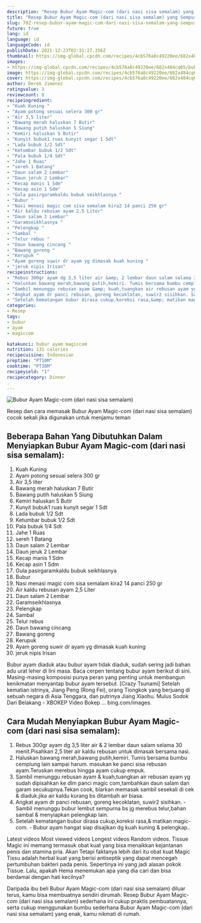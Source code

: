```yaml
---
description: "Resep Bubur Ayam Magic-com (dari nasi sisa semalam) yang Sempurna"
title: "Resep Bubur Ayam Magic-com (dari nasi sisa semalam) yang Sempurna"
slug: 702-resep-bubur-ayam-magic-com-dari-nasi-sisa-semalam-yang-sempurna
future: true
lang: id
language: id
languageCode: id
publishDate: 2021-12-23T02:31:27.356Z 
thumbnail: https://img-global.cpcdn.com/recipes/4cb576a8c49220ee/682x484cq65/bubur-ayam-magic-com-dari-nasi-sisa-semalam-foto-resep-utama.png
images:
- https://img-global.cpcdn.com/recipes/4cb576a8c49220ee/682x484cq65/bubur-ayam-magic-com-dari-nasi-sisa-semalam-foto-resep-utama.png
image: https://img-global.cpcdn.com/recipes/4cb576a8c49220ee/682x484cq65/bubur-ayam-magic-com-dari-nasi-sisa-semalam-foto-resep-utama.png
cover: https://img-global.cpcdn.com/recipes/4cb576a8c49220ee/682x484cq65/bubur-ayam-magic-com-dari-nasi-sisa-semalam-foto-resep-utama.png
author: Derek Jimenez
ratingvalue: 3
reviewcount: 8
recipeingredient:
- "Kuah Kuning "
- "Ayam potong sesuai selera 300 gr"
- "Air 3,5 liter"
- "Bawang merah haluskan 7 Butir"
- "Bawang putih haluskan 5 Siung"
- "Kemiri haluskan 5 Butir"
- "Kunyit bubuk1 ruas kunyit segar 1 Sdt"
- "Lada bubuk 1/2 Sdt"
- "Ketumbar bubuk 1/2 Sdt"
- "Pala bubuk 1/4 Sdt"
- "Jahe 1 Ruas"
- "sereh 1 Batang"
- "Daun salam 2 Lembar"
- "Daun jeruk 2 Lembar"
- "Kecap manis 1 Sdm"
- "Kecap asin 1 Sdm"
- "Gula pasirgaramkaldu bubuk seikhlasnya "
- "Bubur "
- "Nasi menasi magic com sisa semalam kira2 14 panci 250 gr"
- "Air kaldu rebusan ayam 2,5 Liter"
- "Daun salam 2 Lembar"
- "Garamseikhlasnya "
- "Pelengkap "
- "Sambal "
- "Telur rebus "
- "Daun bawang cincang "
- "Bawang goreng "
- "Kerupuk "
- "Ayam goreng suwir dr ayam yg dimasak kuah kuning "
- "jeruk nipis Irisan"
recipeinstructions:
- "Rebus 300gr ayam dg 3,5 liter air &amp; 2 lembar daun salam selama 30 menit.Pisahkan 2,5 liter air kaldu rebusan untuk dimasak bersama nasi."
- "Haluskan bawang merah,bawang putih,kemiri. Tumis bersama bumbu cemplung lain sampai harum. masukan ke panci sisa rebusan ayam.Teruskan merebus hingga ayam cukup empuk."
- "Sambil menunggu rebusan ayam &amp; kuah,tuangkan air rebusan ayam yg sudah dipisahkan ke dlm panci magic com,tambahkan daun salam dan garam secukupnya.Tekan cook, biarkan memasak sambil sesekali di cek &amp; diaduk.jika air kaldu kurang bs ditambah air biasa."
- "Angkat ayam dr panci rebusan, goreng kecoklatan, suwir2 sisihkan. Sambil menunggu bubur lembut sempurna bs jg merebus telur,bahan sambal &amp; menyiapkan pelengkap lain."
- "Setelah kematangan bubur dirasa cukup,koreksi rasa,&amp; matikan magic-com. Bubur ayam hangat siap disajikan dg kuah kuning &amp; pelengkap.."
categories:
- Resep
tags:
- bubur
- ayam
- magiccom

katakunci: bubur ayam magiccom 
nutrition: 131 calories
recipecuisine: Indonesian
preptime: "PT10M"
cooktime: "PT38M"
recipeyield: "1"
recipecategory: Dinner
. 
---
```



![Bubur Ayam Magic-com (dari nasi sisa semalam)](https://img-global.cpcdn.com/recipes/4cb576a8c49220ee/682x484cq65/bubur-ayam-magic-com-dari-nasi-sisa-semalam-foto-resep-utama.png)

Resep dan cara memasak  Bubur Ayam Magic-com (dari nasi sisa semalam) cocok sekali jika digunakan untuk menjamu teman

<!--inarticleads1-->

## Beberapa Bahan Yang Dibutuhkan Dalam Menyiapkan Bubur Ayam Magic-com (dari nasi sisa semalam):

1. Kuah Kuning 
1. Ayam potong sesuai selera 300 gr
1. Air 3,5 liter
1. Bawang merah haluskan 7 Butir
1. Bawang putih haluskan 5 Siung
1. Kemiri haluskan 5 Butir
1. Kunyit bubuk1 ruas kunyit segar 1 Sdt
1. Lada bubuk 1/2 Sdt
1. Ketumbar bubuk 1/2 Sdt
1. Pala bubuk 1/4 Sdt
1. Jahe 1 Ruas
1. sereh 1 Batang
1. Daun salam 2 Lembar
1. Daun jeruk 2 Lembar
1. Kecap manis 1 Sdm
1. Kecap asin 1 Sdm
1. Gula pasirgaramkaldu bubuk seikhlasnya 
1. Bubur 
1. Nasi menasi magic com sisa semalam kira2 14 panci 250 gr
1. Air kaldu rebusan ayam 2,5 Liter
1. Daun salam 2 Lembar
1. Garamseikhlasnya 
1. Pelengkap 
1. Sambal 
1. Telur rebus 
1. Daun bawang cincang 
1. Bawang goreng 
1. Kerupuk 
1. Ayam goreng suwir dr ayam yg dimasak kuah kuning 
1. jeruk nipis Irisan

Bubur ayam diaduk atau bubur ayam tidak diaduk, sudah sering jadi bahan adu urat leher di lini masa. Baca cerpen tentang bubur ayam berikut di sini. Masing-masing komposisi punya peran yang penting untuk membangun kenikmatan menyantap bubur ayam tersebut. [Crazy Tsunami] Setelah kematian istrinya, Jiang Peng (Rong Fei), orang Tiongkok yang berjuang di sebuah negara di Asia Tenggara, dan putrinya Jiang Xiaohu. Mulus Sodok Dari Belakang - XBOKEP Video Bokep … bing.com/images. 

<!--inarticleads2-->

## Cara Mudah Menyiapkan Bubur Ayam Magic-com (dari nasi sisa semalam):

1. Rebus 300gr ayam dg 3,5 liter air &amp; 2 lembar daun salam selama 30 menit.Pisahkan 2,5 liter air kaldu rebusan untuk dimasak bersama nasi.
1. Haluskan bawang merah,bawang putih,kemiri. Tumis bersama bumbu cemplung lain sampai harum. masukan ke panci sisa rebusan ayam.Teruskan merebus hingga ayam cukup empuk.
1. Sambil menunggu rebusan ayam &amp; kuah,tuangkan air rebusan ayam yg sudah dipisahkan ke dlm panci magic com,tambahkan daun salam dan garam secukupnya.Tekan cook, biarkan memasak sambil sesekali di cek &amp; diaduk.jika air kaldu kurang bs ditambah air biasa.
1. Angkat ayam dr panci rebusan, goreng kecoklatan, suwir2 sisihkan. - Sambil menunggu bubur lembut sempurna bs jg merebus telur,bahan sambal &amp; menyiapkan pelengkap lain.
1. Setelah kematangan bubur dirasa cukup,koreksi rasa,&amp; matikan magic-com. - Bubur ayam hangat siap disajikan dg kuah kuning &amp; pelengkap..


Latest videos Most viewed videos Longest videos Random videos. Tissue Magic ini memang termasuk obat kuat yang bisa menaikkan kejantanan penis dan stamina pria. Akan Tetapi faktanya lebih dari itu obat kuat Magic Tissu adalah herbal kuat yang berisi antiseptik yang dapat mencegah pertumbuhan bakteri pada penis. Sepertinya ini yang jadi alasan pokok Tissue. Lalu, apakah Hema menemukan apa yang dia cari dan bisa berdamai dengan hati kecilnya? 

Daripada ibu beli  Bubur Ayam Magic-com (dari nasi sisa semalam)  diluar terus, kamu  bisa membuatnya sendiri dirumah. Resep  Bubur Ayam Magic-com (dari nasi sisa semalam)  sederhana ini cukup praktis pembuatannya, serta cukup menggunakan bumbu sederhana  Bubur Ayam Magic-com (dari nasi sisa semalam)  yang enak, kamu nikmati di rumah.
